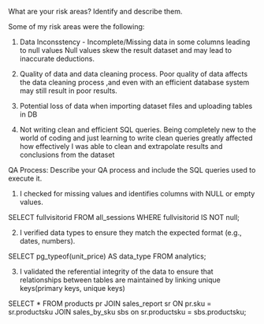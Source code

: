 What are your risk areas? Identify and describe them.

Some of my risk areas were the following:
1. Data Inconsstency - Incomplete/Missing data in some columns leading to null values
	Null values skew the result dataset and may lead to inaccurate deductions.

2. Quality of data and data cleaning process.
	Poor quality of data affects the data cleaning process ,and even with an efficient database system may still result in poor results.

3. Potential loss of data when importing dataset files and uploading tables in DB

4. Not writing clean and efficient SQL queries.
	Being completely new to the world of coding and just learning to write clean queries greatly affected how effectively I was able to clean and extrapolate results and conclusions from the dataset

QA Process:
Describe your QA process and include the SQL queries used to execute it.

1. I checked for missing values and identifies columns with NULL or empty values.

SELECT fullvisitorid
FROM all_sessions
WHERE fullvisitorid IS NOT null;


2. I verified data types to ensure they match the expected format (e.g., dates, numbers).

SELECT pg_typeof(unit_price) AS data_type
FROM analytics;


3. I validated the referential integrity of the data to ensure that relationships between tables are maintained by linking unique keys(primary keys, unique keys)

SELECT *
FROM products pr 
JOIN sales_report sr
ON pr.sku = sr.productsku
JOIN sales_by_sku sbs
on sr.productsku = sbs.productsku;